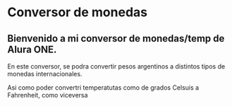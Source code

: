 # Conversor de monedas

## Bienvenido a mi conversor de monedas/temp de Alura ONE.

En este conversor, se podra convertir pesos argentinos a distintos tipos de monedas
internacionales.

Asi como poder convertri temperatutas como de grados Celsuis a Fahrenheit, como viceversa
